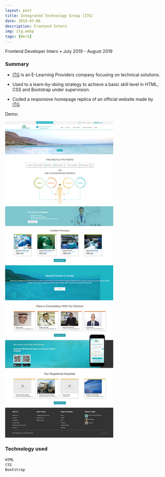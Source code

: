 ```yaml
---
layout: post
title: Integrated Technology Group (ITG)
date: 2019-07-06
description: Frontend Intern
img: itg.webp
tags: [Work]
---
```


Frontend Developer Intern &#8226; July 2019 - August 2019

### Summary

- [ITG] is an E-Learning Providers company focusing on technical solutions.

- Used to a learn-by-doing strategy to achieve a basic skill level in HTML, CSS and Bootstrap under supervision.
- Coded a responsive homepage replica of an official website made by [ITG].

Demo:

<div class="center">
  <img src="../assets/img/itgDemo.webp" alt="ITG Demo"/>
</div>

### Technology used

```
HTML
CSS
Bootstrap
```

[itg]: https://www.linkedin.com/company/integrated-technology-group-itg-/?originalSubdomain=ca
